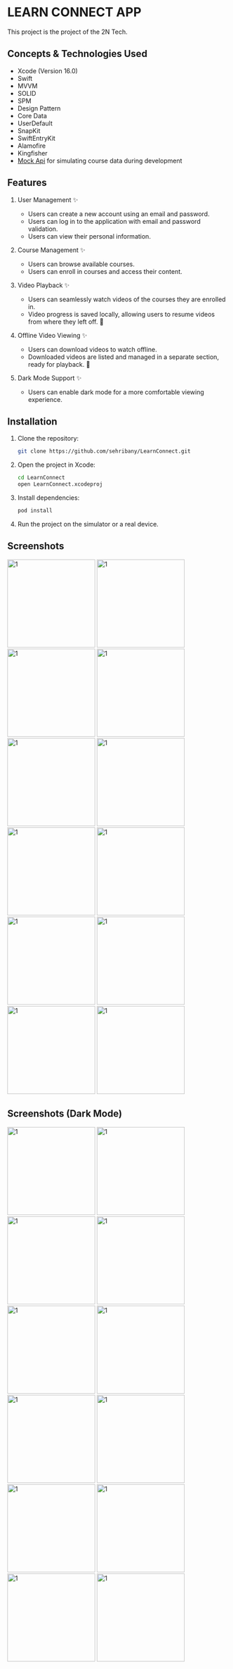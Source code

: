 # LEARN CONNECT APP

This project is the project of the 2N Tech.

## Concepts & Technologies Used
- Xcode (Version 16.0)
- Swift
- MVVM
- SOLID
- SPM
- Design Pattern
- Core Data
- UserDefault
- SnapKit
- SwiftEntryKit
- Alamofire
- Kingfisher
- [Mock Api](https://67407761d0b59228b7f02ba5.mockapi.io/course) for simulating course data during development

## Features
1. User Management ✨
   - Users can create a new account using an email and password.
   - Users can log in to the application with email and password validation.
   - Users can view their personal information.
     
2. Course Management ✨
   - Users can browse available courses.
   - Users can enroll in courses and access their content.
     
3. Video Playback ✨
   - Users can seamlessly watch videos of the courses they are enrolled in.
   - Video progress is saved locally, allowing users to resume videos from where they left off. 🚀

4. Offline Video Viewing ✨
   - Users can download videos to watch offline.
   - Downloaded videos are listed and managed in a separate section, ready for playback. 🚀
   
5. Dark Mode Support ✨
   - Users can enable dark mode for a more comfortable viewing experience.

## Installation
1. Clone the repository:
   ```bash
   git clone https://github.com/sehribany/LearnConnect.git
2. Open the project in Xcode:
   ```bash
   cd LearnConnect
   open LearnConnect.xcodeproj
3. Install dependencies:
   ```bash
   pod install
4. Run the project on the simulator or a real device.

## Screenshots
<img width="200" alt="1" src="https://github.com/user-attachments/assets/2e68c73b-d23f-4aae-9418-5df6ac12e7fb">
<img width="200" alt="1" src="https://github.com/user-attachments/assets/c6dee771-471e-487e-b326-2ebc98b6ce22"> 
<img width="200" alt="1" src="https://github.com/user-attachments/assets/0c93fc12-e791-4825-866e-42fbb6d85739">

<img width="200" alt="1" src="https://github.com/user-attachments/assets/15145083-1c1a-4b8c-8c8b-0164bde8e3e3">
<img width="200" alt="1" src="https://github.com/user-attachments/assets/fdf712f3-3f47-4c95-863d-3cb19ea0bb34">
<img width="200" alt="1" src="https://github.com/user-attachments/assets/4d446c57-dc8f-43ef-84f8-f69b12dcd3dd">

<img width="200" alt="1" src="https://github.com/user-attachments/assets/252eb0e7-d77f-4c1f-bdbd-cd5c2ec9af80">
<img width="200" alt="1" src="https://github.com/user-attachments/assets/c30598f1-3528-463c-93c4-a72ab2a018d3">

<img width="200" alt="1" src="https://github.com/user-attachments/assets/5b0f9d27-17d7-41ff-89ae-44c9f1d2a905">
<img width="200" alt="1" src="https://github.com/user-attachments/assets/cf674b5c-d029-4226-9183-aaa70a7d1092">
<img width="200" alt="1" src="https://github.com/user-attachments/assets/226f27e8-8523-4e0f-87ad-2ed2f6b10abc">
<img width="200" alt="1" src="https://github.com/user-attachments/assets/516b363c-0aac-4e48-8950-aebee2e2336f">

## Screenshots (Dark Mode)
<img width="200" alt="1" src="https://github.com/user-attachments/assets/70fa7d6a-1cb5-4dc1-b535-74feb5f8b0bf">
<img width="200" alt="1" src="https://github.com/user-attachments/assets/28116df2-b0a5-429c-b1a0-26cc32079644">
<img width="200" alt="1" src="https://github.com/user-attachments/assets/ff31080a-9774-4b58-9e10-2543d772c5f4">

<img width="200" alt="1" src="https://github.com/user-attachments/assets/7f8e65c6-f000-4b4b-83bc-ae620033a3bd">
<img width="200" alt="1" src="https://github.com/user-attachments/assets/a5fb9380-c1be-4bf2-ac60-5a24ee56e701">
<img width="200" alt="1" src="https://github.com/user-attachments/assets/98d1e90a-684a-4be7-b2a1-3820ccadadbe">

<img width="200" alt="1" src="https://github.com/user-attachments/assets/9caa0800-9d97-4541-ae65-70d6693e0cce">
<img width="200" alt="1" src="https://github.com/user-attachments/assets/79f0bfde-583b-4234-82d3-9a97643351d2">

<img width="200" alt="1" src="https://github.com/user-attachments/assets/690f5611-b6a9-4633-b497-7c9feb898727">
<img width="200" alt="1" src="https://github.com/user-attachments/assets/4bcbf76c-754a-4982-a394-1e19711abe65">
<img width="200" alt="1" src="https://github.com/user-attachments/assets/a13a3157-5be6-4a02-a052-d0711bde7c2a">
<img width="200" alt="1" src="https://github.com/user-attachments/assets/09a4ace4-57e3-4a5d-822a-3eb0d0d43e54">
